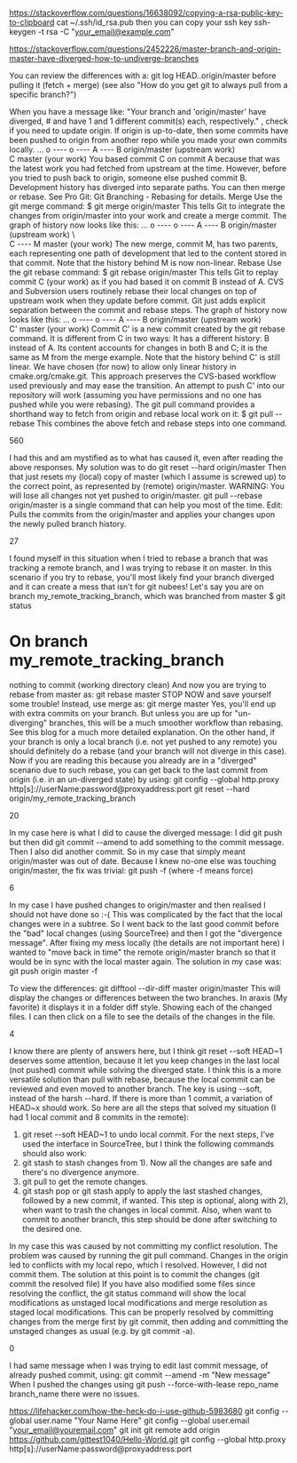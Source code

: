 https://stackoverflow.com/questions/16638092/copying-a-rsa-public-key-to-clipboard
cat ~/.ssh/id_rsa.pub
then you can copy your ssh key
ssh-keygen -t rsa -C "your_email@example.com"

https://stackoverflow.com/questions/2452226/master-branch-and-origin-master-have-diverged-how-to-undiverge-branches

You can review the differences with a:
git log HEAD..origin/master
before pulling it (fetch + merge) (see also "How do you get git to always pull from a specific branch?")

When you have a message like:
"Your branch and 'origin/master' have diverged, # and have 1 and 1 different commit(s) each, respectively."
, check if you need to update origin. If origin is up-to-date, then some commits have been pushed to origin from another repo while you made your own commits locally.
... o ---- o ---- A ---- B  origin/master (upstream work)
                   \
                    C  master (your work)
You based commit C on commit A because that was the latest work you had fetched from upstream at the time.
However, before you tried to push back to origin, someone else pushed commit B.
Development history has diverged into separate paths. 
You can then merge or rebase. See Pro Git: Git Branching - Rebasing for details.
Merge
Use the git merge command:
$ git merge origin/master
This tells Git to integrate the changes from origin/master into your work and create a merge commit.
The graph of history now looks like this: 
... o ---- o ---- A ---- B  origin/master (upstream work)
                   \      \
                    C ---- M  master (your work)
The new merge, commit M, has two parents, each representing one path of development that led to the content stored in that commit.
Note that the history behind M is now non-linear.
Rebase
Use the git rebase command:
$ git rebase origin/master
This tells Git to replay commit C (your work) as if you had based it on commit B instead of A.
CVS and Subversion users routinely rebase their local changes on top of upstream work when they update before commit.
Git just adds explicit separation between the commit and rebase steps.
The graph of history now looks like this:
... o ---- o ---- A ---- B  origin/master (upstream work)
                          \
                           C'  master (your work)
Commit C' is a new commit created by the git rebase command.
It is different from C in two ways:
It has a different history: B instead of A.
Its content accounts for changes in both B and C; it is the same as M from the merge example. 
Note that the history behind C' is still linear.
We have chosen (for now) to allow only linear history in cmake.org/cmake.git.
This approach preserves the CVS-based workflow used previously and may ease the transition.
An attempt to push C' into our repository will work (assuming you have permissions and no one has pushed while you were rebasing).
The git pull command provides a shorthand way to fetch from origin and rebase local work on it:
$ git pull --rebase
This combines the above fetch and rebase steps into one command. 

560

I had this and am mystified as to what has caused it, even after reading the above responses. My solution was to do
git reset --hard origin/master
Then that just resets my (local) copy of master (which I assume is screwed up) to the correct point, as represented by (remote) origin/master.
WARNING: You will lose all changes not yet pushed to origin/master.
git pull --rebase origin/master 
is a single command that can help you most of the time.
Edit: Pulls the commits from the origin/master and applies your changes upon the newly pulled branch history.

27

I found myself in this situation when I tried to rebase a branch that was tracking a remote branch, and I was trying to rebase it on master. In this scenario if you try to rebase, you'll most likely find your branch diverged and it can create a mess that isn't for git nubees!
Let's say you are on branch my_remote_tracking_branch, which was branched from master
$ git status
# On branch my_remote_tracking_branch
nothing to commit (working directory clean)
And now you are trying to rebase from master as:
git rebase master
STOP NOW and save yourself some trouble! Instead, use merge as:
git merge master
Yes, you'll end up with extra commits on your branch. But unless you are up for "un-diverging" branches, this will be a much smoother workflow than rebasing. See this blog for a much more detailed explanation.
On the other hand, if your branch is only a local branch (i.e. not yet pushed to any remote) you should 
definitely do a rebase (and your branch will not diverge in this case).
Now if you are reading this because you already are in a "diverged" scenario due to such rebase, you can get back to the last commit from origin (i.e. in an un-diverged state) by using:
git config --global http.proxy http[s]://userName:password@proxyaddress:port git reset --hard origin/my_remote_tracking_branch

20

In my case here is what I did to cause the diverged message: I did git push but then did git commit --amend to add something to the commit message. Then I also did another commit.
So in my case that simply meant origin/master was out of date. Because I knew no-one else was touching origin/master, the fix was trivial: git push -f (where -f means force)


6

In my case I have pushed changes to origin/master and then realised I should not have done so :-( This was complicated by the fact that the local changes were in a subtree. So I went back to the last good commit before the "bad" local changes (using SourceTree) and then I got the "divergence message".
After fixing my mess locally (the details are not important here) I wanted to "move back in time" the remote origin/master branch so that it would be in sync with the local master again. The solution in my case was:
git push origin master -f

To view the differences:
git difftool --dir-diff master origin/master
This will display the changes or differences between the two branches. In araxis (My favorite) it displays it in a folder diff style. Showing each of the changed files. I can then click on a file to see the details of the changes in the file.


4

I know there are plenty of answers here, but I think git reset --soft HEAD~1 deserves some attention, because it let you keep changes in the last local (not pushed) commit while solving the diverged state. I think this is a more versatile solution than pull with rebase, because the local commit can be reviewed and even moved to another branch.
The key is using --soft, instead of the harsh --hard. If there is more than 1 commit, a variation of HEAD~x should work. So here are all the steps that solved my situation (I had 1 local commit and 8 commits in the remote):
1) git reset --soft HEAD~1 to undo local commit. For the next steps, I've used the interface in SourceTree, but I think the following commands should also work:
2) git stash to stash changes from 1). Now all the changes are safe and there's no divergence anymore.
3) git pull to get the remote changes.
4) git stash pop or git stash apply to apply the last stashed changes, followed by a new commit, if wanted. This step is optional, along with 2), when want to trash the changes in local commit. Also, when want to commit to another branch, this step should be done after switching to the desired one. 

In my case this was caused by not committing my conflict resolution.
The problem was caused by running the git pull command. Changes in the origin led to conflicts with my local repo, which I resolved. However, I did not commit them. The solution at this point is to commit the changes (git commit the resolved file)
If you have also modified some files since resolving the conflict, the git status command will show the local modifications as unstaged local modifications and merge resolution as staged local modifications. This can be properly resolved by committing changes from the merge first by git commit, then adding and committing the unstaged changes as usual (e.g. by git commit -a). 


0

I had same message when I was trying to edit last commit message, of already pushed commit, using: git commit --amend -m "New message" When I pushed the changes using git push --force-with-lease repo_name branch_name there were no issues.



https://lifehacker.com/how-the-heck-do-i-use-github-5983680
git config --global user.name "Your Name Here"
git config --global user.email "your_email@youremail.com"
git init
git remote add origin https://github.com/gittest1040/Hello-World.git
git config --global http.proxy http[s]://userName:password@proxyaddress:port 
